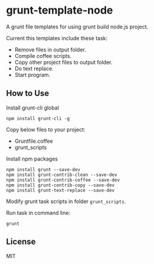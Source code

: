 grunt-template-node
===================

A grunt file templates for using grunt build node.js project.

Current this templates include these task:

* Remove files in output folder.
* Compile coffee scripts.
* Copy other project files to output folder.
* Do text replace.
* Start program.

## How to Use

Install grunt-cli global

```
npm install grunt-cli -g
```

Copy below files to your project:

* Gruntfile.coffee
* grunt_scripts

Install npm packages

```
npm install grunt --save-dev
npm install grunt-contrib-clean --save-dev
npm install grunt-contrib-coffee --save-dev
npm install grunt-contrib-copy --save-dev
npm install grunt-text-replace --save-dev
```

Modify grunt task scripts in folder `grunt_scripts`.

Run task in command line:

```
grunt
```

## License

MIT

